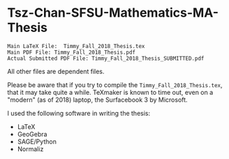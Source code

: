 # Tsz-Chan-SFSU-Mathematics-MA-Thesis

```
Main LaTeX File:  Timmy_Fall_2018_Thesis.tex
Main PDF File: Timmy_Fall_2018_Thesis.pdf
Actual Submitted PDF File: Timmy_Fall_2018_Thesis_SUBMITTED.pdf
```

All other files are dependent files.

Please be aware that if you try to compile the ```Timmy_Fall_2018_Thesis.tex```, that it may take quite a while. TeXmaker is known to time out, even on a "modern" (as of 2018) laptop, the Surfacebook 3 by Microsoft. 

I used the following software in writing the thesis:
- LaTeX 
- GeoGebra 
- SAGE/Python
- Normaliz 
